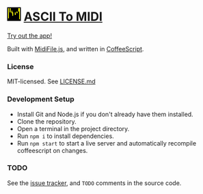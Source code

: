 # ![](public/favicon-32x32.png) [ASCII To MIDI][app]

[Try out the app!][app]

Built with [MidiFile.js](https://github.com/nfroidure/midifile), and written in [CoffeeScript](https://coffeescript.org/).


### License

MIT-licensed. See [LICENSE.md](LICENSE.md)

### Development Setup

- Install Git and Node.js if you don't already have them installed.
- Clone the repository.
- Open a terminal in the project directory.
- Run `npm i` to install dependencies.
- Run `npm start` to start a live server and automatically recompile coffeescript on changes.

### TODO

See the [issue tracker](https://github.com/1j01/ascii-to-midi/issues), and `TODO` comments in the source code.

[app]: https://ascii-to-midi.web.app/
